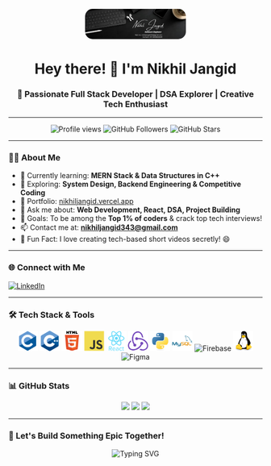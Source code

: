 <p align="center">
  <img src="https://github.com/nikhiljangid120/nikhiljangid120/blob/main/WhatsApp%20Image%202024-07-14%20at%2021.52.30_e2c5c567.jpg" width="200px" style="border-radius: 15px;" alt="Nikhil Jangid Logo" />
</p>

<h1 align="center">Hey there! 👋 I'm Nikhil Jangid</h1>
<h3 align="center">🚀 Passionate Full Stack Developer | DSA Explorer | Creative Tech Enthusiast</h3>

---

<p align="center">
  <img src="https://komarev.com/ghpvc/?username=nikhiljangid120&label=Profile%20views&color=0e75b6&style=flat" alt="Profile views" />
  <img src="https://img.shields.io/github/followers/nikhiljangid120?label=Follow%20Me&style=social" alt="GitHub Followers" />
  <img src="https://img.shields.io/github/stars/nikhiljangid120?affiliations=OWNER&style=social" alt="GitHub Stars" />
</p>

---

### 🧑‍💻 About Me

- 🌱 Currently learning: **MERN Stack & Data Structures in C++**
- 🧠 Exploring: **System Design, Backend Engineering & Competitive Coding**
- 💼 Portfolio: [nikhiljangid.vercel.app](https://nikhiljangid.vercel.app/)
- 💬 Ask me about: **Web Development, React, DSA, Project Building**
- 🎯 Goals: To be among the **Top 1% of coders** & crack top tech interviews!
- 📫 Contact me at: **nikhiljangid343@gmail.com**
- 🎥 Fun Fact: I love creating tech-based short videos secretly! 😄

---

### 🌐 Connect with Me

<p align="left">
  <a href="https://www.linkedin.com/in/nikhil-jangid-b84360264/" target="_blank">
    <img align="center" src="https://img.shields.io/badge/LinkedIn-blue?style=for-the-badge&logo=linkedin" alt="LinkedIn" />
  </a>
  <!-- Future links for LeetCode and GFG can go here -->
</p>

---

### 🛠️ Tech Stack & Tools

<p align="center">
  <img src="https://raw.githubusercontent.com/devicons/devicon/master/icons/c/c-original.svg" alt="C" width="40" height="40"/>
  <img src="https://raw.githubusercontent.com/devicons/devicon/master/icons/cplusplus/cplusplus-original.svg" alt="C++" width="40" height="40"/>
  <img src="https://raw.githubusercontent.com/devicons/devicon/master/icons/html5/html5-original-wordmark.svg" alt="HTML" width="40" height="40"/>
  <img src="https://raw.githubusercontent.com/devicons/devicon/master/icons/javascript/javascript-original.svg" alt="JavaScript" width="40" height="40"/>
  <img src="https://raw.githubusercontent.com/devicons/devicon/master/icons/react/react-original-wordmark.svg" alt="React" width="40" height="40"/>
  <img src="https://raw.githubusercontent.com/devicons/devicon/master/icons/redux/redux-original.svg" alt="Redux" width="40" height="40"/>
  <img src="https://raw.githubusercontent.com/devicons/devicon/master/icons/python/python-original.svg" alt="Python" width="40" height="40"/>
  <img src="https://raw.githubusercontent.com/devicons/devicon/master/icons/mysql/mysql-original-wordmark.svg" alt="MySQL" width="40" height="40"/>
  <img src="https://www.vectorlogo.zone/logos/firebase/firebase-icon.svg" alt="Firebase" width="40" height="40"/>
  <img src="https://raw.githubusercontent.com/devicons/devicon/master/icons/linux/linux-original.svg" alt="Linux" width="40" height="40"/>
  <img src="https://www.vectorlogo.zone/logos/figma/figma-icon.svg" alt="Figma" width="40" height="40"/>
</p>

---

### 📊 GitHub Stats

<div align="center">
  <img src="https://github-readme-stats.vercel.app/api?username=nikhiljangid120&show_icons=true&theme=radical" height="180" />
  <img src="https://github-readme-stats.vercel.app/api/top-langs?username=nikhiljangid120&layout=compact&langs_count=10&theme=radical" height="180"/>
  <img src="https://github-readme-streak-stats.herokuapp.com?user=nikhiljangid120&theme=radical" height="180"/>
</div>

---

### 🚀 Let's Build Something Epic Together!

<p align="center">
  <img src="https://readme-typing-svg.demolab.com?font=Fira+Code&weight=700&pause=1000&color=F78D1D&center=true&vCenter=true&width=435&lines=Web+Developer+%7C+DSA+Learner;Creative+Problem+Solver+%7C+Video+Editor;Future+Software+Engineer+%F0%9F%9A%80" alt="Typing SVG" />
</p>
